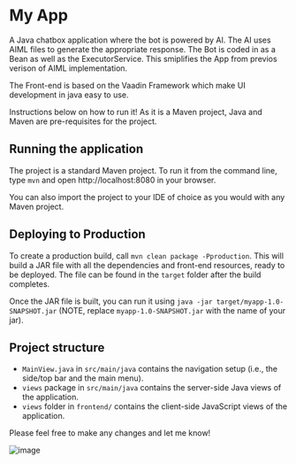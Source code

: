 # My App

A Java chatbox application where the bot is powered by AI. The AI uses AIML files to generate the appropriate response. The Bot is coded in as a Bean as well as the ExecutorService. This smiplifies the App from previos verison of AIML implementation.

The Front-end is based on the Vaadin Framework which make UI development in java easy to use. 

Instructions below on how to run it! As it is a Maven project, Java and Maven are pre-requisites for the project.

## Running the application
The project is a standard Maven project. To run it from the command line, type `mvn` and open http://localhost:8080 in your browser.

You can also import the project to your IDE of choice as you would with any
Maven project. 

## Deploying to Production
To create a production build, call `mvn clean package -Pproduction`.
This will build a JAR file with all the dependencies and front-end resources,
ready to be deployed. The file can be found in the `target` folder after the build completes.

Once the JAR file is built, you can run it using
`java -jar target/myapp-1.0-SNAPSHOT.jar` (NOTE, replace 
`myapp-1.0-SNAPSHOT.jar` with the name of your jar).

## Project structure

- `MainView.java` in `src/main/java` contains the navigation setup (i.e., the 
  side/top bar and the main menu).
- `views` package in `src/main/java` contains the server-side Java views of the application.
- `views` folder in `frontend/` contains the client-side JavaScript views of the application.

Please feel free to make any changes and let me know!

![image](https://user-images.githubusercontent.com/77019883/122494335-09bb8a00-cf9e-11eb-83af-739f6d02501f.png)
